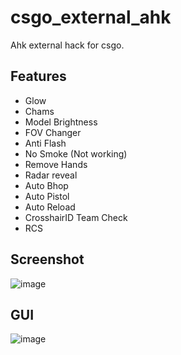 # csgo_external_ahk
Ahk external hack for csgo.

## Features
* Glow
* Chams
* Model Brightness
* FOV Changer
* Anti Flash
* No Smoke (Not working)
* Remove Hands
* Radar reveal
* Auto Bhop
* Auto Pistol
* Auto Reload
* CrosshairID Team Check
* RCS

## Screenshot
![image](https://github.com/worse-666/csgo_external_ahk_glow/blob/main/screenshot_.png)

## GUI
![image](https://github.com/worse-666/csgo_external_ahk_glow/blob/main/setting%20gui.png)


